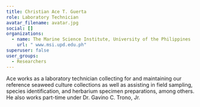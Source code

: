 ```yaml
---
title: Christian Ace T. Guerta
role: Laboratory Technician
avatar_filename: avatar.jpg
social: []
organizations:
  - name: The Marine Science Institute, University of the Philippines
    url: " www.msi.upd.edu.ph"
superuser: false
user_groups:
  - Researchers
---
```

Ace works as a laboratory technician collecting for and maintaining our reference seaweed culture collections as well as assisting in field sampling, species identification, and herbarium specimen preparations, among others. He also works part-time under Dr. Gavino C. Trono, Jr.